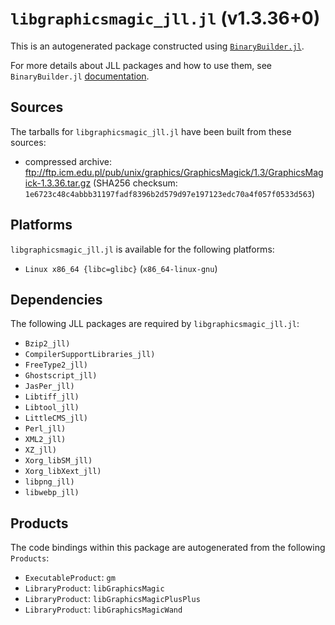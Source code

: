 # `libgraphicsmagic_jll.jl` (v1.3.36+0)

This is an autogenerated package constructed using [`BinaryBuilder.jl`](https://github.com/JuliaPackaging/BinaryBuilder.jl).

For more details about JLL packages and how to use them, see `BinaryBuilder.jl` [documentation](https://juliapackaging.github.io/BinaryBuilder.jl/dev/jll/).

## Sources

The tarballs for `libgraphicsmagic_jll.jl` have been built from these sources:

* compressed archive: ftp://ftp.icm.edu.pl/pub/unix/graphics/GraphicsMagick/1.3/GraphicsMagick-1.3.36.tar.gz (SHA256 checksum: `1e6723c48c4abbb31197fadf8396b2d579d97e197123edc70a4f057f0533d563`)

## Platforms

`libgraphicsmagic_jll.jl` is available for the following platforms:

* `Linux x86_64 {libc=glibc}` (`x86_64-linux-gnu`)

## Dependencies

The following JLL packages are required by `libgraphicsmagic_jll.jl`:

* `Bzip2_jll)`
* `CompilerSupportLibraries_jll)`
* `FreeType2_jll)`
* `Ghostscript_jll)`
* `JasPer_jll)`
* `Libtiff_jll)`
* `Libtool_jll)`
* `LittleCMS_jll)`
* `Perl_jll)`
* `XML2_jll)`
* `XZ_jll)`
* `Xorg_libSM_jll)`
* `Xorg_libXext_jll)`
* `libpng_jll)`
* `libwebp_jll)`

## Products

The code bindings within this package are autogenerated from the following `Products`:

* `ExecutableProduct`: `gm`
* `LibraryProduct`: `libGraphicsMagic`
* `LibraryProduct`: `libGraphicsMagicPlusPlus`
* `LibraryProduct`: `libGraphicsMagicWand`
